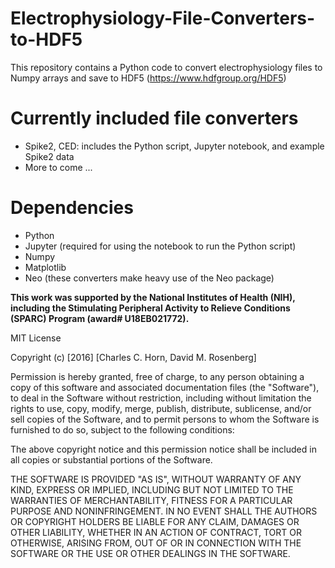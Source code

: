 # Electrophysiology-File-Converters-to-HDF5

This repository contains a Python code to convert electrophysiology files to Numpy arrays and save to HDF5 (https://www.hdfgroup.org/HDF5)

# Currently included file converters
* Spike2, CED: includes the Python script, Jupyter notebook, and example Spike2 data
* More to come ...


# Dependencies
* Python
* Jupyter (required for using the notebook to run the Python script)
* Numpy
* Matplotlib
* Neo (these converters make heavy use of the Neo package)


**This work was supported by the National Institutes of Health (NIH), including the Stimulating Peripheral Activity to Relieve Conditions (SPARC) Program (award# U18EB021772).**



MIT License

Copyright (c) [2016] [Charles C. Horn, David M. Rosenberg]

Permission is hereby granted, free of charge, to any person obtaining a copy
of this software and associated documentation files (the "Software"), to deal
in the Software without restriction, including without limitation the rights
to use, copy, modify, merge, publish, distribute, sublicense, and/or sell
copies of the Software, and to permit persons to whom the Software is
furnished to do so, subject to the following conditions:

The above copyright notice and this permission notice shall be included in all
copies or substantial portions of the Software.

THE SOFTWARE IS PROVIDED "AS IS", WITHOUT WARRANTY OF ANY KIND, EXPRESS OR
IMPLIED, INCLUDING BUT NOT LIMITED TO THE WARRANTIES OF MERCHANTABILITY,
FITNESS FOR A PARTICULAR PURPOSE AND NONINFRINGEMENT. IN NO EVENT SHALL THE
AUTHORS OR COPYRIGHT HOLDERS BE LIABLE FOR ANY CLAIM, DAMAGES OR OTHER
LIABILITY, WHETHER IN AN ACTION OF CONTRACT, TORT OR OTHERWISE, ARISING FROM,
OUT OF OR IN CONNECTION WITH THE SOFTWARE OR THE USE OR OTHER DEALINGS IN THE
SOFTWARE.
